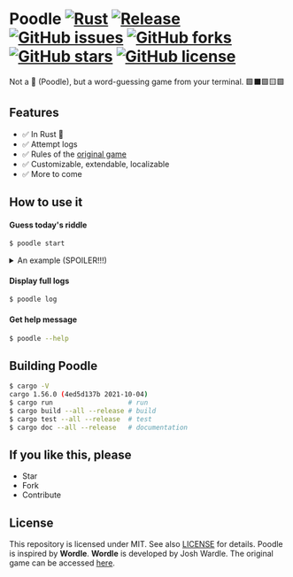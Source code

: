 # Poodle [![Rust](https://github.com/poyea/poodle/actions/workflows/rust.yml/badge.svg)](https://github.com/poyea/poodle/actions/workflows/rust.yml) [![Release](https://github.com/poyea/poodle/actions/workflows/release.yml/badge.svg)](https://github.com/poyea/poodle/actions/workflows/release.yml) [![GitHub issues](https://img.shields.io/github/issues/poyea/poodle?color=red)](https://github.com/poyea/poodle/issues) [![GitHub forks](https://img.shields.io/github/forks/poyea/poodle)](https://github.com/poyea/poodle/network) [![GitHub stars](https://img.shields.io/github/stars/poyea/poodle?color=yellow)](https://github.com/poyea/poodle/stargazers) [![GitHub license](https://img.shields.io/github/license/poyea/poodle?color=white)](https://github.com/poyea/poodle/blob/main/LICENSE)
Not a 🐩 (Poodle), but a word-guessing game from your terminal. 🟩⬛🟩🟨🟩

## Features
* ✅ In Rust 🦀
* ✅ Attempt logs
* ✅ Rules of the [original game](https://www.powerlanguage.co.uk/wordle/)
* ✅ Customizable, extendable, localizable
* ✅ More to come

## How to use it

#### Guess today's riddle
```bash
$ poodle start
```
<details>
    <summary>An example (SPOILER!!!)</summary>
    <img src="https://user-images.githubusercontent.com/24757020/153647249-ea80f3f6-f4fa-4593-9659-f6c92e5410cd.jpg" alt="Poodle screenshot">
</details>

#### Display full logs
```bash
$ poodle log
```

#### Get help message
```bash
$ poodle --help
```

## Building Poodle
```sh
$ cargo -V
cargo 1.56.0 (4ed5d137b 2021-10-04)
$ cargo run                   # run
$ cargo build --all --release # build
$ cargo test --all --release  # test
$ cargo doc --all --release   # documentation
```

## If you like this, please
* Star
* Fork
* Contribute

## License
This repository is licensed under MIT. See also [LICENSE](LICENSE) for details. Poodle is inspired by **Wordle**. **Wordle** is developed by Josh Wardle. The original game can be accessed [here](https://www.powerlanguage.co.uk/wordle/).
